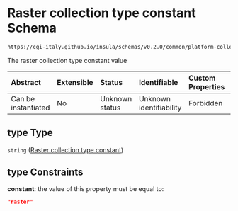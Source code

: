 # Raster collection type constant Schema

```txt
https://cgi-italy.github.io/insula/schemas/v0.2.0/common/platform-collection.schema.json#/$defs/platformRasterCollectionTypeObject/properties/type
```

The raster collection type constant value

| Abstract            | Extensible | Status         | Identifiable            | Custom Properties | Additional Properties | Access Restrictions | Defined In                                                                                                 |
| :------------------ | :--------- | :------------- | :---------------------- | :---------------- | :-------------------- | :------------------ | :--------------------------------------------------------------------------------------------------------- |
| Can be instantiated | No         | Unknown status | Unknown identifiability | Forbidden         | Allowed               | none                | [platform-collection.schema.json\*](schemas/common/platform-collection.schema.json) |

## type Type

`string` ([Raster collection type constant](platform-collection-defs-raster-collection-tag-properties-raster-collection-type-constant.md))

## type Constraints

**constant**: the value of this property must be equal to:

```json
"raster"
```
